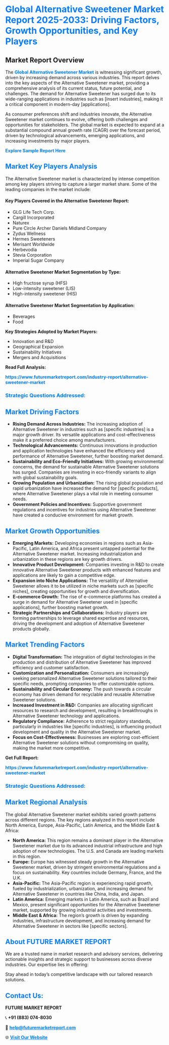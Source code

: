 <h1 style="color: #007BFF;">Global Alternative Sweetener Market Report 2025-2033: Driving Factors, Growth Opportunities, and Key Players</h1>

<section id="overview">
<h2>Market Report Overview</h2>
<p>The <a href="https://www.futuremarketreport.com/industry-report/alternative-sweetener-market" style="color: #007BFF; text-decoration: none;"><strong>Global Alternative Sweetener Market</strong></a> is witnessing significant growth, driven by increasing demand across various industries. This report delves into the key aspects of the Alternative Sweetener market, providing a comprehensive analysis of its current status, future potential, and challenges. The demand for Alternative Sweetener has surged due to its wide-ranging applications in industries such as [insert industries], making it a critical component in modern-day [applications].</p>
<p>As consumer preferences shift and industries innovate, the Alternative Sweetener market continues to evolve, offering both challenges and opportunities for stakeholders. The global market is expected to expand at a substantial compound annual growth rate (CAGR) over the forecast period, driven by technological advancements, emerging applications, and increasing investments by major players.</p>
</section>

<section id="overview">
<p><a href="https://www.futuremarketreport.com/request-sample/reportId=42354" style="color: #007BFF; text-decoration: none;"><strong>Explore Sample Report Here</strong></a></p>
</section>

<section id="key-players">
<h2 style="color: #007BFF;">Market Key Players Analysis</h2>
<p>The Alternative Sweetener market is characterized by intense competition among key players striving to capture a larger market share. Some of the leading companies in the market include:</p>
<h4>Key Players Covered in the Alternative Sweetener Report:</h4>
<ul><li>GLG Life Tech Corp.</li><li>Cargill Incorporated</li><li>Naturex</li><li>Pure Circle Archer Daniels Midland Company</li><li>Zydus Wellness</li><li>Hermes Sweeteners</li><li>Merisant Worldwide</li><li>Herbevodia</li><li>Stevia Corporation</li><li>Imperial Sugar Company</li></ul>
<h4>Alternative Sweetener Market Segmentation by Type:</h4>
<ul><li>High fructose syrup (HFS)</li><li>Low-intensity sweetener (LIS)</li><li>High-intensity sweetener (HIS)</li></ul>

<h4>Alternative Sweetener Market Segmentation by Application:</h4>
<ul><li>Beverages</li><li>Food</li></ul>
<p><strong>Key Strategies Adopted by Market Players:</strong></p>
<ul>
<li>Innovation and R&D</li>
<li>Geographical Expansion</li>
<li>Sustainability Initiatives</li>
<li>Mergers and Acquisitions</li>
</ul>
</section>

<section>
<p><strong>Read Full Analysis: </strong></p><a href="https://www.futuremarketreport.com/industry-report/alternative-sweetener-market" style="color: #007BFF; text-decoration: none;"><strong>https://www.futuremarketreport.com/industry-report/alternative-sweetener-market</strong></a>
<h3 style="color: #007BFF;">Strategic Questions Addressed:</h3>
</section>

<section id="driving-factors">
<h2 style="color: #007BFF;">Market Driving Factors</h2>
<ul>
<li><strong>Rising Demand Across Industries:</strong> The increasing adoption of Alternative Sweetener in industries such as [specific industries] is a major growth driver. Its versatile applications and cost-effectiveness make it a preferred choice among manufacturers.</li>
<li><strong>Technological Advancements:</strong> Continuous innovations in production and application technologies have enhanced the efficiency and performance of Alternative Sweetener, further boosting market demand.</li>
<li><strong>Sustainability and Eco-Friendly Initiatives:</strong> With growing environmental concerns, the demand for sustainable Alternative Sweetener solutions has surged. Companies are investing in eco-friendly variants to align with global sustainability goals.</li>
<li><strong>Growing Population and Urbanization:</strong> The rising global population and rapid urbanization have increased the demand for [specific products], where Alternative Sweetener plays a vital role in meeting consumer needs.</li>
<li><strong>Government Policies and Incentives:</strong> Supportive government regulations and incentives for industries using Alternative Sweetener have created a conducive environment for market growth.</li>
</ul>
</section>

<section id="growth-opportunities">
<h2 style="color: #007BFF;">Market Growth Opportunities</h2>
<ul>
<li><strong>Emerging Markets:</strong> Developing economies in regions such as Asia-Pacific, Latin America, and Africa present untapped potential for the Alternative Sweetener market. Increasing industrialization and urbanization in these regions are key growth drivers.</li>
<li><strong>Innovative Product Development:</strong> Companies investing in R&D to create innovative Alternative Sweetener products with enhanced features and applications are likely to gain a competitive edge.</li>
<li><strong>Expansion into Niche Applications:</strong> The versatility of Alternative Sweetener allows it to be utilized in niche markets such as [specific niches], creating opportunities for growth and diversification.</li>
<li><strong>E-commerce Growth:</strong> The rise of e-commerce platforms has created a surge in demand for Alternative Sweetener used in [specific applications], further boosting market growth.</li>
<li><strong>Strategic Partnerships and Collaborations:</strong> Industry players are forming partnerships to leverage shared expertise and resources, driving the development and adoption of Alternative Sweetener products globally.</li>
</ul>
</section>

<section id="trending-factors">
<h2 style="color: #007BFF;">Market Trending Factors</h2>
<ul>
<li><strong>Digital Transformation:</strong> The integration of digital technologies in the production and distribution of Alternative Sweetener has improved efficiency and customer satisfaction.</li>
<li><strong>Customization and Personalization:</strong> Consumers are increasingly seeking personalized Alternative Sweetener solutions tailored to their specific needs, prompting companies to offer customizable options.</li>
<li><strong>Sustainability and Circular Economy:</strong> The push towards a circular economy has driven demand for recyclable and reusable Alternative Sweetener solutions.</li>
<li><strong>Increased Investment in R&D:</strong> Companies are allocating significant resources to research and development, resulting in breakthroughs in Alternative Sweetener technology and applications.</li>
<li><strong>Regulatory Compliance:</strong> Adherence to strict regulatory standards, particularly in industries like [specific industries], is influencing product development and quality in the Alternative Sweetener market.</li>
<li><strong>Focus on Cost-Effectiveness:</strong> Businesses are exploring cost-efficient Alternative Sweetener solutions without compromising on quality, making the market more competitive.</li>
</ul>
</section>

<section>
<p><strong>Get Full Report: </strong></p><a href="https://www.futuremarketreport.com/industry-report/alternative-sweetener-market" style="color: #007BFF; text-decoration: none;"><strong>https://www.futuremarketreport.com/industry-report/alternative-sweetener-market</strong></a>
<h3 style="color: #007BFF;">Strategic Questions Addressed:</h3>
</section>


<section id="regional-analysis">
<h2 style="color: #007BFF;">Market Regional Analysis</h2>
<p>The global Alternative Sweetener market exhibits varied growth patterns across different regions. The key regions analyzed in this report include North America, Europe, Asia-Pacific, Latin America, and the Middle East & Africa:</p>
<ul>
<li><strong>North America:</strong> This region remains a dominant player in the Alternative Sweetener market due to its advanced industrial infrastructure and high adoption of new technologies. The U.S. and Canada are leading markets in this region.</li>
<li><strong>Europe:</strong> Europe has witnessed steady growth in the Alternative Sweetener market, driven by stringent environmental regulations and a focus on sustainability. Key countries include Germany, France, and the U.K.</li>
<li><strong>Asia-Pacific:</strong> The Asia-Pacific region is experiencing rapid growth, fueled by industrialization, urbanization, and increasing demand for Alternative Sweetener in countries like China, India, and Japan.</li>
<li><strong>Latin America:</strong> Emerging markets in Latin America, such as Brazil and Mexico, present significant opportunities for the Alternative Sweetener market, supported by growing industrial activities and investments.</li>
<li><strong>Middle East & Africa:</strong> The region’s growth is driven by expanding industries, infrastructure development, and increasing demand for Alternative Sweetener in sectors like [specific sectors].</li>
</ul>
</section>

<footer>
<h2 style="color: #007BFF;">About FUTURE MARKET REPORT</h2>
<p>We are a trusted name in market research and advisory services, delivering actionable insights and strategic support to businesses across diverse industries. Our expertise lies in offering:</p>

<p>Stay ahead in today’s competitive landscape with our tailored research solutions.</p>

<h2 style="color: #007BFF;">Contact Us:</h2>
<p><strong>FUTURE MARKET REPORT</strong></p>
<p>📞 <strong>+91 (883) 074-8030</strong></p>
<p>📧 <strong><a href="mailto:help@futuremarketreport.com" style="color: #007BFF;">help@futuremarketreport.com</a></strong></p>
<p>🌐 <strong><a href="https://www.futuremarketreport.com/" style="color: #007BFF;">Visit Our Website</a></strong></p>
</footer>